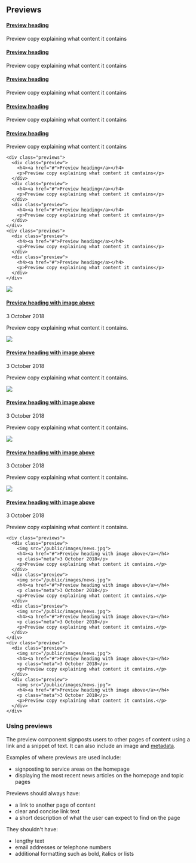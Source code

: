 ## Previews

<div class="previews">
  <div class="preview">
    <h4><a href="#">Preview heading</a></h4>
    <p>Preview copy explaining what content it contains</p>
  </div>
  <div class="preview">
    <h4><a href="#">Preview heading</a></h4>
    <p>Preview copy explaining what content it contains</p>
  </div>
  <div class="preview">
    <h4><a href="#">Preview heading</a></h4>
    <p>Preview copy explaining what content it contains</p>
  </div>
</div>
<div class="previews">
  <div class="preview">
    <h4><a href="#">Preview heading</a></h4>
    <p>Preview copy explaining what content it contains</p>
  </div>
  <div class="preview">
    <h4><a href="#">Preview heading</a></h4>
    <p>Preview copy explaining what content it contains</p>
  </div>
</div>

    <div class="previews">
      <div class="preview">
        <h4><a href="#">Preview heading</a></h4>
        <p>Preview copy explaining what content it contains</p>
      </div>
      <div class="preview">
        <h4><a href="#">Preview heading</a></h4>
        <p>Preview copy explaining what content it contains</p>
      </div>
      <div class="preview">
        <h4><a href="#">Preview heading</a></h4>
        <p>Preview copy explaining what content it contains</p>
      </div>
    </div>
    <div class="previews">
      <div class="preview">
        <h4><a href="#">Preview heading</a></h4>
        <p>Preview copy explaining what content it contains</p>
      </div>
      <div class="preview">
        <h4><a href="#">Preview heading</a></h4>
        <p>Preview copy explaining what content it contains</p>
      </div>
    </div>

<div class="previews">
  <div class="preview">
    <img src="/public/images/news.jpg">
    <h4><a href="#">Preview heading with image above</a></h4>
    <p class="meta">3 October 2018</p>
    <p>Preview copy explaining what content it contains.</p>
  </div>
  <div class="preview">
    <img src="/public/images/news.jpg">
    <h4><a href="#">Preview heading with image above</a></h4>
    <p class="meta">3 October 2018</p>
    <p>Preview copy explaining what content it contains.</p>
  </div>
  <div class="preview">
    <img src="/public/images/news.jpg">
    <h4><a href="#">Preview heading with image above</a></h4>
    <p class="meta">3 October 2018</p>
    <p>Preview copy explaining what content it contains.</p>
  </div>
</div>
<div class="previews">
  <div class="preview">
    <img src="/public/images/news.jpg">
    <h4><a href="#">Preview heading with image above</a></h4>
    <p class="meta">3 October 2018</p>
    <p>Preview copy explaining what content it contains.</p>
  </div>
  <div class="preview">
    <img src="/public/images/news.jpg">
    <h4><a href="#">Preview heading with image above</a></h4>
    <p class="meta">3 October 2018</p>
    <p>Preview copy explaining what content it contains.</p>
  </div>
</div>

    <div class="previews">
      <div class="preview">
        <img src="/public/images/news.jpg">
        <h4><a href="#">Preview heading with image above</a></h4>
        <p class="meta">3 October 2018</p>
        <p>Preview copy explaining what content it contains.</p>
      </div>
      <div class="preview">
        <img src="/public/images/news.jpg">
        <h4><a href="#">Preview heading with image above</a></h4>
        <p class="meta">3 October 2018</p>
        <p>Preview copy explaining what content it contains.</p>
      </div>
      <div class="preview">
        <img src="/public/images/news.jpg">
        <h4><a href="#">Preview heading with image above</a></h4>
        <p class="meta">3 October 2018</p>
        <p>Preview copy explaining what content it contains.</p>
      </div>
    </div>
    <div class="previews">
      <div class="preview">
        <img src="/public/images/news.jpg">
        <h4><a href="#">Preview heading with image above</a></h4>
        <p class="meta">3 October 2018</p>
        <p>Preview copy explaining what content it contains.</p>
      </div>
      <div class="preview">
        <img src="/public/images/news.jpg">
        <h4><a href="#">Preview heading with image above</a></h4>
        <p class="meta">3 October 2018</p>
        <p>Preview copy explaining what content it contains.</p>
      </div>
    </div>

### Using previews

The preview component signposts users to other pages of content using a link and a snippet of text. It can also include an image and <a href="/docs/core/elements/meta">metadata</a>.

Examples of where previews are used include:
<ul class="list list-bullet">
  <li>signposting to service areas on the homepage</li>
  <li>displaying the most recent news articles on the homepage and topic pages</li>
</ul>
Previews should always have:
<ul class="list list-bullet">
  <li>a link to another page of content</li>
  <li>clear and concise link text</li>
  <li>a short description of what the user can expect to find on the page</li>
</ul>
They shouldn't have:
<ul class="list list-bullet">
  <li>lengthy text</li>
  <li>email addresses or telephone numbers</li>
  <li>additional formatting such as bold, italics or lists</li>
</ul>
